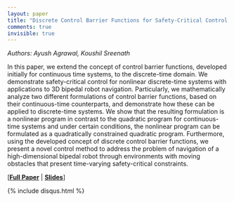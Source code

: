 ```yaml
---
layout: paper
title: "Discrete Control Barrier Functions for Safety-Critical Control of Discrete Systems with  Application to Bipedal Robot Navigation"
comments: true
invisible: true
---
```


<p class="text-left"><i>Authors: Ayush Agrawal, Koushil Sreenath</i></p>

In this paper, we extend the concept of control barrier functions, developed initially for continuous time systems, to the discrete-time domain.  We demonstrate safety-critical control for nonlinear discrete-time systems with applications to 3D bipedal robot navigation. Particularly, we mathematically analyze two different formulations of control barrier functions, based on their continuous-time counterparts, and demonstrate how these can be applied to discrete-time systems. We show that the resulting formulation is a nonlinear program in contrast to the quadratic program for continuous-time systems and under certain conditions, the nonlinear program can be formulated as a quadratically constrained quadratic program.  Furthermore, using the developed concept of discrete control barrier functions, we present a novel control method to address the problem of navigation of a high-dimensional bipedal robot through environments with moving obstacles that present time-varying safety-critical constraints. 

[<b><a href="/static/papers/22.pdf">Full Paper</a></b> \| <b><a href="/static/slides/22.mp4">Slides</a></b>]

{% include disqus.html %}
